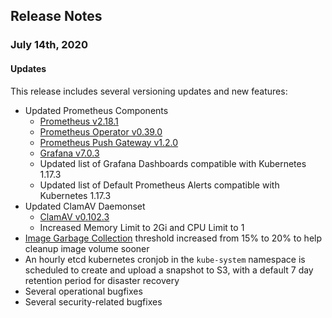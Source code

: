 ## Release Notes

### July 14th, 2020

#### Updates
This release includes several versioning updates and new features:

- Updated Prometheus Components
  - [Prometheus v2.18.1](https://github.com/prometheus/prometheus/tree/release-2.18/docs)
  - [Prometheus Operator v0.39.0](https://github.com/coreos/prometheus-operator/tree/v0.39.0/Documentation)
  - [Prometheus Push Gateway v1.2.0](https://github.com/prometheus/pushgateway/releases/tag/v1.2.0)
  - [Grafana v7.0.3](https://community.grafana.com/t/release-notes-v7-0-x/29381)
  - Updated list of Grafana Dashboards compatible with Kubernetes 1.17.3
  - Updated list of Default Prometheus Alerts compatible with Kubernetes 1.17.3
- Updated ClamAV Daemonset
  - [ClamAV v0.102.3](https://blog.clamav.net/2020/05/clamav-01023-security-patch-released.html)
  - Increased Memory Limit to 2Gi and CPU Limit to 1
- [Image Garbage Collection](https://cks-docs.datica.com/#ImageGarbageCollection) threshold increased from 15% to 20% to help cleanup image volume sooner
- An hourly etcd kubernetes cronjob in the `kube-system` namespace is scheduled to create and upload a snapshot to S3, with a default 7 day retention period for disaster recovery
- Several operational bugfixes
- Several security-related bugfixes
